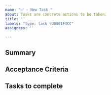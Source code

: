 ```yaml
---
name: "✅ - New Task "
about: Tasks are concrete actions to be taken.
title: ''
labels: "type: task \U0001F4CC"
assignees: ''

---
```


## Summary
<!-- What is the context needed to understand this task -->

## Acceptance Criteria
<!-- When will we know that this task is complete -->

## Tasks to complete
<!-- What tasks are needed, you might have an idea or maybe not -->
